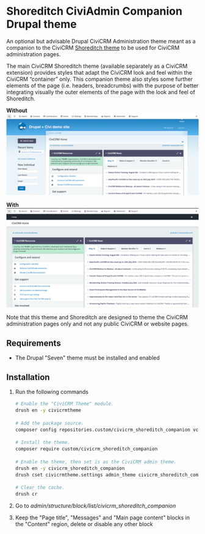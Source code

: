# Shoreditch CiviAdmin Companion Drupal theme

An optional but advisable Drupal CiviCRM Administration theme meant as a
companion to the CiviCRM
[Shoreditch theme](https://github.com/civicrm/org.civicrm.shoreditch) to be used
for CiviCRM administration pages.

The main CiviCRM Shoreditch theme (available separately as a CiviCRM extension)
provides styles that adapt the CiviCRM look and feel within the CiviCRM
“container” only. This companion theme also styles some further elements of the
page (i.e. headers, breadcrumbs) with the purpose of better integrating visually
the outer elements of the page with the look and feel of Shoreditch.

**Without**
![without](images/without-companion-theme.png)

**With**
![with](images/with-companion-theme.png)

Note that this theme and Shoreditch are designed to theme the CiviCRM
administration pages only and not any public CiviCRM or website pages.

## Requirements

* The Drupal "Seven" theme must be installed and enabled

## Installation

1. Run the following commands

    ```bash
    # Enable the "CiviCRM Theme" module.
    drush en -y civicrmtheme

   # Add the package source.
   composer config repositories.custom/civicrm_shoreditch_companion vcs https://github.com/jensschuppe/civicrm_shoreditch_companion.git
   
    # Install the theme.
    composer require custom/civicrm_shoreditch_companion

    # Enable the theme, then set is as the CiviCRM admin theme.
    drush en -y civicrm_shoreditch_companion
    drush cset civicrmtheme.settings admin_theme civicrm_shoreditch_companion

    # Clear the cache.
    drush cr
    ```

2. Go to _admin/structure/block/list/civicrm_shoreditch_companion_
3. Keep the "Page title", "Messages" and "Main page content" blocks in the
    "Content" region, delete or disable any other block
